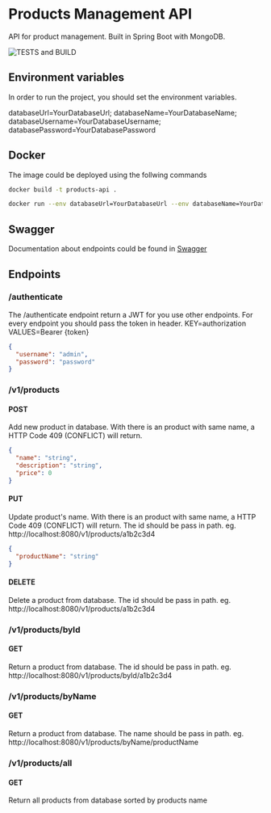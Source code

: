 # Products Management API

API for product management. Built in Spring Boot with MongoDB. 

![TESTS and BUILD](https://github.com/matheusfenolio/products-api/actions/workflows/maven.yml/badge.svg)

## Environment variables
In order to run the project, you should set the environment variables.

databaseUrl=YourDatabaseUrl;
databaseName=YourDatabaseName;
databaseUsername=YourDatabaseUsername;
databasePassword=YourDatabasePassword


## Docker

The image could be deployed using the follwing commands

```bash
docker build -t products-api .
```

```bash
docker run --env databaseUrl=YourDatabaseUrl --env databaseName=YourDatabaseName --env databaseUsername=YourDatabaseUsername --env databasePassword=YourDatabasePassword  -p 8080:8080 products-api
```

## Swagger

Documentation about endpoints could be found in [Swagger](http://localhost:8080/swagger-ui.html)

## Endpoints

### /authenticate

The /authenticate endpoint return a JWT for you use other endpoints. For every endpoint you should pass the token in
header. KEY=authorization VALUES=Bearer {token}

```json
{
  "username": "admin",
  "password": "password"
}
```

### /v1/products

#### POST

Add new product in database. With there is an product with same name, a HTTP Code 409 (CONFLICT) will return.

```json
{
  "name": "string",
  "description": "string",
  "price": 0
}
```

#### PUT

Update product's name. With there is an product with same name, a HTTP Code 409 (CONFLICT) will return. The id should be
pass in path. eg. http://localhost:8080/v1/products/a1b2c3d4

```json
{
  "productName": "string"
}
```

#### DELETE

Delete a product from database. The id should be pass in path. eg. http://localhost:8080/v1/products/a1b2c3d4

### /v1/products/byId

#### GET

Return a product from database. The id should be pass in path. eg. http://localhost:8080/v1/products/byId/a1b2c3d4

### /v1/products/byName

#### GET

Return a product from database. The name should be pass in path.
eg. http://localhost:8080/v1/products/byName/productName

### /v1/products/all

#### GET

Return all products from database sorted by products name
